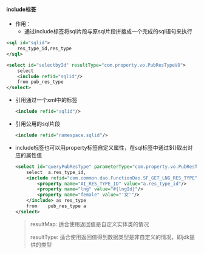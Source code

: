 #### include标签

- 作用：
  - 通过include标签将sql片段与原sql片段拼接成一个完成的sql语句来执行

```xml
<sql id="sqlid">
    res_type_id,res_type
</sql>

<select id="selectbyId" resultType="com.property.vo.PubResTypeVO">
    select 
    <include refid="sqlid"/>
    from pub_res_type
</select>
```

- 引用通过一个xml中的标签

  ```xml
  <include refid="sqlid"/>
  ```

- 引用公用的sql片段

  ```xml
  <include refid="namespace.sqlid"/>
  ```

- include标签也可以用property标签自定义属性，在sql标签中通过${}取出对应的属性值

  ```xml
  <select id="queryPubResType" parameterType="com.property.vo.PubResTypeVO" resultMap="PubResTypeList">
      select  a.res_type_id,
      <include refid="com.common.dao.FunctionDao.SF_GET_LNG_RES_TYPE">
          <property name="AI_RES_TYPE_ID" value="a.res_type_id"/>
          <property name="lng" value="#{lngId}"/>
          <property name="female" value="'女'"/>
      </include> as res_type
      from    pub_res_type a
  </select>
  ```

  >resultMap: 适合使用返回值是自定义实体类的情况
  >
  >resultType: 适合使用返回值得到数据类型是非自定义的情况，即jdk提供的类型

  

